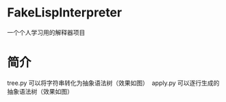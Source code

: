 # FakeLispInterpreter
一个个人学习用的解释器项目

简介
===
tree.py 可以将字符串转化为抽象语法树（效果如图）
<img src='' />
apply.py 可以逐行生成的抽象语法树（效果如图）
<img src='' />
